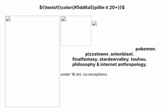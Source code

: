 <br><br>
<h4 align="center">${\textsf{\color{#5dd6a5}pillie it 20+}}$ <br> 
</h4>
<h6 align="left">
<img src="https://files.catbox.moe/rme84q.png" width="179" height="300" align="left"></img>
<img src="https://files.catbox.moe/x0zck0.gif" width="100" height="auto" align="left"></img>  
<img src="https://64.media.tumblr.com/22121a69417e4e2e2d107c988358b082/9912e86be0a4702f-69/s2048x3072/5690dd33d4175e7e87389ce945e14c35322fa522.pnj" width="235" height= "1" align="left"><br> 
<img src="https://komarev.com/ghpvc/?username=fibropilled&base=8000&color=5dd6a5&label=PILLS%20TAKEN:">
<h4 align="center"><br><br>pokemon.  pizzatower.   antonblast.
<br>finalfantasy. stardewvalley. touhou.
<br>philosophy & internet anthropology.</h4>
</h6> <sub>under 18 dni. no exceptions.</sub>
<br><br><br><br><br></font>

